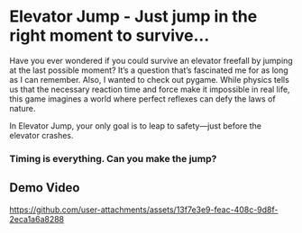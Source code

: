 # Elevator Jump - Just jump in the right moment to survive...
Have you ever wondered if you could survive an elevator freefall by jumping at the last possible moment?
It’s a question that’s fascinated me for as long as I can remember. Also, I wanted to check out pygame.
While physics tells us that the necessary reaction time and force make it impossible in real life, this game imagines a world where perfect reflexes can defy the laws of nature. 

In Elevator Jump, your only goal is to leap to safety—just before the elevator crashes. 
### Timing is everything. Can you make the jump?

## Demo Video
https://github.com/user-attachments/assets/13f7e3e9-feac-408c-9d8f-2eca1a6a8288

